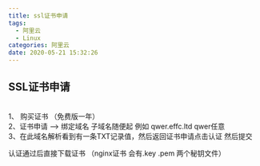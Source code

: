 ```yaml
---
title: ssl证书申请
tags:
  - 阿里云
  - Linux
categories: 阿里云
date: 2020-05-21 15:32:26
---
```

## SSL证书申请
<br/>1、 购买证书 （免费版一年）<br/>
2、证书申请   --> 绑定域名    子域名随便起   例如     qwer.effc.ltd    qwer任意
<br/>3、在此域名解析看到有一条TXT记录值，然后返回证书申请点击认证  然后提交<br/>

认证通过后直接下载证书   （nginx证书   会有.key    .pem  两个秘钥文件）
